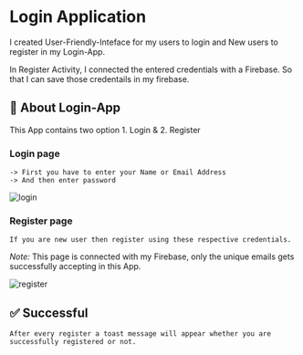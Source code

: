 
# Login Application
I created User-Friendly-Inteface for my users to login and New users to register in my Login-App.

In Register Activity, I connected the entered credentials with a Firebase. So that I can save those credentails in my firebase.







## 👤 About Login-App
This App contains two option 1. Login & 2. Register
### Login page
    -> First you have to enter your Name or Email Address     
    -> And then enter password

![login](https://user-images.githubusercontent.com/99677717/215102162-da882de5-93d2-464e-aa0e-7b2c8d26ef92.png) 


### Register page

    If you are new user then register using these respective credentials.

_Note:_ This page is connected with my Firebase, only the unique emails gets successfully accepting in this App.

![register](https://user-images.githubusercontent.com/99677717/215103316-356e79f3-27ad-4631-9169-9fc13ea1759a.png)
## ✅ Successful

    After every register a toast message will appear whether you are successfully registered or not.



